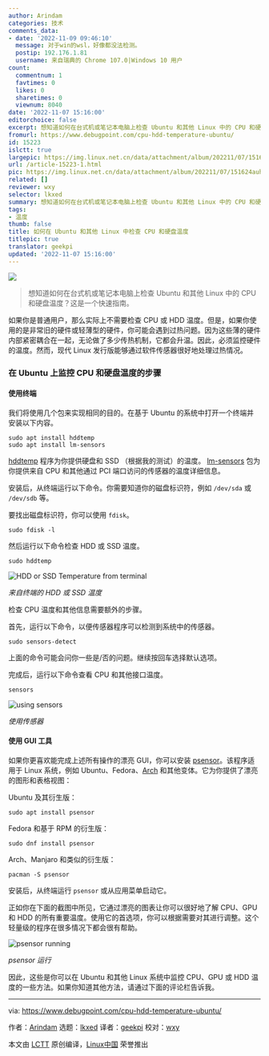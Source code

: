 ```yaml
---
author: Arindam
categories: 技术
comments_data:
- date: '2022-11-09 09:46:10'
  message: 对于win的wsl，好像都没法检测。
  postip: 192.176.1.81
  username: 来自瑞典的 Chrome 107.0|Windows 10 用户
count:
  commentnum: 1
  favtimes: 0
  likes: 0
  sharetimes: 0
  viewnum: 8040
date: '2022-11-07 15:16:00'
editorchoice: false
excerpt: 想知道如何在台式机或笔记本电脑上检查 Ubuntu 和其他 Linux 中的 CPU 和硬盘温度？这是一个快速指南。
fromurl: https://www.debugpoint.com/cpu-hdd-temperature-ubuntu/
id: 15223
islctt: true
largepic: https://img.linux.net.cn/data/attachment/album/202211/07/151624auhj011bqnzk9qfu.jpg
url: /article-15223-1.html
pic: https://img.linux.net.cn/data/attachment/album/202211/07/151624auhj011bqnzk9qfu.jpg.thumb.jpg
related: []
reviewer: wxy
selector: lkxed
summary: 想知道如何在台式机或笔记本电脑上检查 Ubuntu 和其他 Linux 中的 CPU 和硬盘温度？这是一个快速指南。
tags:
- 温度
thumb: false
title: 如何在 Ubuntu 和其他 Linux 中检查 CPU 和硬盘温度
titlepic: true
translator: geekpi
updated: '2022-11-07 15:16:00'
---
```


![](/data/attachment/album/202211/07/151624auhj011bqnzk9qfu.jpg)



> 
> 想知道如何在台式机或笔记本电脑上检查 Ubuntu 和其他 Linux 中的 CPU 和硬盘温度？这是一个快速指南。
> 
> 
> 


如果你是普通用户，那么实际上不需要检查 CPU 或 HDD 温度。但是，如果你使用的是非常旧的硬件或轻薄型的硬件，你可能会遇到过热问题。因为这些薄的硬件内部紧密耦合在一起，无论做了多少传热机制，它都会升温。因此，必须监控硬件的温度。然而，现代 Linux 发行版能够通过软件传感器很好地处理过热情况。


### 在 Ubuntu 上监控 CPU 和硬盘温度的步骤


#### 使用终端


我们将使用几个包来实现相同的目的。在基于 Ubuntu 的系统中打开一个终端并安装以下内容。



```
sudo apt install hddtemp
sudo apt install lm-sensors

```

[hddtemp](https://wiki.archlinux.org/title/Hddtemp) 程序为你提供硬盘和 SSD （根据我的测试）的温度。 [lm-sensors](https://github.com/lm-sensors/lm-sensors) 包为你提供来自 CPU 和其他通过 PCI 端口访问的传感器的温度详细信息。


安装后，从终端运行以下命令。你需要知道你的磁盘标识符，例如 `/dev/sda` 或 `/dev/sdb` 等。


要找出磁盘标识符，你可以使用 `fdisk`。



```
sudo fdisk -l

```

然后运行以下命令检查 HDD 或 SSD 温度。



```
sudo hddtemp

```

![HDD or SSD Temperature from terminal](/data/attachment/album/202211/07/151709dammktput8wg4o8p.png)


*来自终端的 HDD 或 SSD 温度*


检查 CPU 温度和其他信息需要额外的步骤。


首先，运行以下命令，以便传感器程序可以检测到系统中的传感器。



```
sudo sensors-detect

```

上面的命令可能会问你一些是/否的问题。继续按回车选择默认选项。


完成后，运行以下命令查看 CPU 和其他接口温度。



```
sensors

```

![using sensors](/data/attachment/album/202211/07/151626puuq7iiirqtzz7i4.png)


*使用传感器*


#### 使用 GUI 工具


如果你更喜欢能完成上述所有操作的漂亮 GUI，你可以安装 [psensor](https://wpitchoune.net/psensor/)。该程序适用于 Linux 系统，例如 Ubuntu、Fedora、[Arch](https://www.debugpoint.com/tag/arch-linux) 和其他变体。它为你提供了漂亮的图形和表格视图：


Ubuntu 及其衍生版：



```
sudo apt install psensor

```

Fedora 和基于 RPM 的衍生版：



```
sudo dnf install psensor

```

Arch、Manjaro 和类似的衍生版：



```
pacman -S psensor

```

安装后，从终端运行 `psensor` 或从应用菜单启动它。


正如你在下面的截图中所见，它通过漂亮的图表让你可以很好地了解 CPU、GPU 和 HDD 的所有重要温度。使用它的首选项，你可以根据需要对其进行调整。这个轻量级的程序在很多情况下都会很有帮助。


![psensor running](/data/attachment/album/202211/07/151721odev7ev3vd578zfv.jpg)


*psensor 运行*


因此，这些是你可以在 Ubuntu 和其他 Linux 系统中监控 CPU、GPU 或 HDD 温度的一些方法。如果你知道其他方法，请通过下面的评论栏告诉我。




---


via: <https://www.debugpoint.com/cpu-hdd-temperature-ubuntu/>


作者：[Arindam](https://www.debugpoint.com/author/admin1/) 选题：[lkxed](https://github.com/lkxed) 译者：[geekpi](https://github.com/geekpi) 校对：[wxy](https://github.com/wxy)


本文由 [LCTT](https://github.com/LCTT/TranslateProject) 原创编译，[Linux中国](https://linux.cn/) 荣誉推出